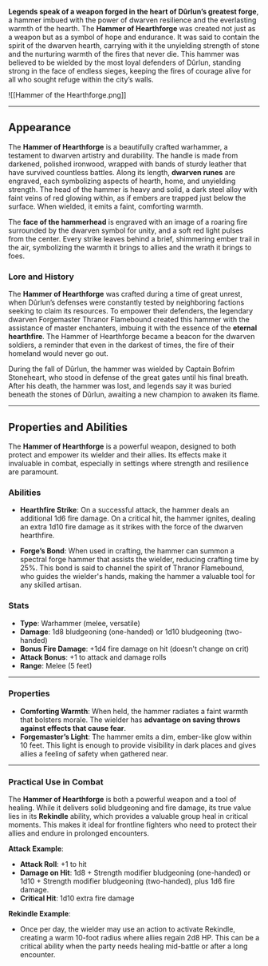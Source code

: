 **Legends speak of a weapon forged in the heart of Dûrlun’s greatest forge**, a hammer imbued with the power of dwarven resilience and the everlasting warmth of the hearth. The **Hammer of Hearthforge** was created not just as a weapon but as a symbol of hope and endurance. It was said to contain the spirit of the dwarven hearth, carrying with it the unyielding strength of stone and the nurturing warmth of the fires that never die. This hammer was believed to be wielded by the most loyal defenders of Dûrlun, standing strong in the face of endless sieges, keeping the fires of courage alive for all who sought refuge within the city’s walls.

![[Hammer of the Hearthforge.png]]

---

## Appearance
The **Hammer of Hearthforge** is a beautifully crafted warhammer, a testament to dwarven artistry and durability. The handle is made from darkened, polished ironwood, wrapped with bands of sturdy leather that have survived countless battles. Along its length, **dwarven runes** are engraved, each symbolizing aspects of hearth, home, and unyielding strength. The head of the hammer is heavy and solid, a dark steel alloy with faint veins of red glowing within, as if embers are trapped just below the surface. When wielded, it emits a faint, comforting warmth.

The **face of the hammerhead** is engraved with an image of a roaring fire surrounded by the dwarven symbol for unity, and a soft red light pulses from the center. Every strike leaves behind a brief, shimmering ember trail in the air, symbolizing the warmth it brings to allies and the wrath it brings to foes.

### Lore and History
The **Hammer of Hearthforge** was crafted during a time of great unrest, when Dûrlun’s defenses were constantly tested by neighboring factions seeking to claim its resources. To empower their defenders, the legendary dwarven Forgemaster Thranor Flamebound created this hammer with the assistance of master enchanters, imbuing it with the essence of the **eternal hearthfire**. The Hammer of Hearthforge became a beacon for the dwarven soldiers, a reminder that even in the darkest of times, the fire of their homeland would never go out.

During the fall of Dûrlun, the hammer was wielded by Captain Bofrim Stoneheart, who stood in defense of the great gates until his final breath. After his death, the hammer was lost, and legends say it was buried beneath the stones of Dûrlun, awaiting a new champion to awaken its flame.

---

## Properties and Abilities
The **Hammer of Hearthforge** is a powerful weapon, designed to both protect and empower its wielder and their allies. Its effects make it invaluable in combat, especially in settings where strength and resilience are paramount.

### Abilities

- **Hearthfire Strike**: On a successful attack, the hammer deals an additional 1d6 fire damage. On a critical hit, the hammer ignites, dealing an extra 1d10 fire damage as it strikes with the force of the dwarven hearthfire.
    
- **Forge’s Bond**: When used in crafting, the hammer can summon a spectral forge hammer that assists the wielder, reducing crafting time by 25%. This bond is said to channel the spirit of Thranor Flamebound, who guides the wielder's hands, making the hammer a valuable tool for any skilled artisan.
### Stats
- **Type**: Warhammer (melee, versatile)
- **Damage**: 1d8 bludgeoning (one-handed) or 1d10 bludgeoning (two-handed)
- **Bonus Fire Damage**: +1d4 fire damage on hit (doesn't change on crit)
- **Attack Bonus**: +1 to attack and damage rolls
- **Range**: Melee (5 feet)

---

### Properties
- **Comforting Warmth**: When held, the hammer radiates a faint warmth that bolsters morale. The wielder has **advantage on saving throws against effects that cause fear**.
- **Forgemaster’s Light**: The hammer emits a dim, ember-like glow within 10 feet. This light is enough to provide visibility in dark places and gives allies a feeling of safety when gathered near.

---

### Practical Use in Combat
The **Hammer of Hearthforge** is both a powerful weapon and a tool of healing. While it delivers solid bludgeoning and fire damage, its true value lies in its **Rekindle** ability, which provides a valuable group heal in critical moments. This makes it ideal for frontline fighters who need to protect their allies and endure in prolonged encounters.

**Attack Example**:
- **Attack Roll**: +1 to hit
- **Damage on Hit**: 1d8 + Strength modifier bludgeoning (one-handed) or 1d10 + Strength modifier bludgeoning (two-handed), plus 1d6 fire damage.
- **Critical Hit**: 1d10 extra fire damage

**Rekindle Example**:
- Once per day, the wielder may use an action to activate Rekindle, creating a warm 10-foot radius where allies regain 2d8 HP. This can be a critical ability when the party needs healing mid-battle or after a long encounter.